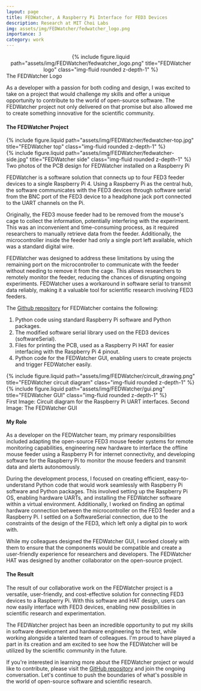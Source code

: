 ```yaml
---
layout: page
title: FEDWatcher, A Raspberry Pi Interface for FED3 Devices
description: Research at MIT Choi Labs
img: assets/img/FEDWatcher/fedwatcher_logo.png
importance: 3
category: work
---
```


<center>
    <div class="row justify-content-sm-center">
        <div class="col-sm-4 mt-3 mt-md-0">
            {% include figure.liquid path="assets/img/FEDWatcher/fedwatcher_logo.png" title="FEDWatcher logo" class="img-fluid rounded z-depth-1" %}
        </div>
    </div>
</center>
<div class="caption">
    The FEDWatcher Logo
</div>

As a developer with a passion for both coding and design, I was excited to take on a project that would challenge my skills and offer a unique opportunity to contribute to the world of open-source software. The FEDWatcher project not only delivered on that promise but also allowed me to create something innovative for the scientific community.

#### The FEDWatcher Project

<div class="container">
    <div class="row justify-content-sm-center">
        <div class="col-sm mt-3 mt-md-0">
            {% include figure.liquid path="assets/img/FEDWatcher/fedwatcher-top.jpg" title="FEDWatcher top" class="img-fluid rounded z-depth-1" %}
        </div>
        <div class="col-sm mt-3 mt-md-0">
            {% include figure.liquid path="assets/img/FEDWatcher/fedwatcher-side.jpg" title="FEDWatcher side" class="img-fluid rounded z-depth-1" %}
        </div>
    </div>
</div>
<div class="caption">
    Two photos of the PCB design for FEDWatcher installed on a Raspberry Pi
</div>

FEDWatcher is a software solution that connects up to four FED3 feeder devices to a single Raspberry Pi 4. Using a Raspberry Pi as the central hub, the software communicates with the FED3 devices through software serial from the BNC port of the FED3 device to a headphone jack port connected to the UART channels on the Pi.

Originally, the FED3 mouse feeder had to be removed from the mouse's cage to collect the information, potentially interfering with the experiment. This was an inconvenient and time-consuming process, as it required researchers to manually retrieve data from the feeder. Additionally, the microcontroller inside the feeder had only a single port left available, which was a standard digital wire.

FEDWatcher was designed to address these limitations by using the remaining port on the microcontroller to communicate with the feeder without needing to remove it from the cage. This allows researchers to remotely monitor the feeder, reducing the chances of disrupting ongoing experiments. FEDWatcher uses a workaround in software serial to transmit data reliably, making it a valuable tool for scientific research involving FED3 feeders.

The [Github repository](https://github.com/matiasandina/FEDWatcher) for FEDWatcher contains the following:

1. Python code using standard Raspberry Pi software and Python packages.
2. The modified software serial library used on the FED3 devices (softwareSerial).
3. Files for printing the PCB, used as a Raspberry Pi HAT for easier interfacing with the Raspberry Pi 4 pinout.
4. Python code for the FEDWatcher GUI, enabling users to create projects and trigger FEDWatcher easily.

<div class="container">
    <div class="row justify-content-sm-center">
        <div class="col-sm mt-3 mt-md-0">
            {% include figure.liquid path="assets/img/FEDWatcher/circuit_drawing.png" title="FEDWatcher circuit diagram" class="img-fluid rounded z-depth-1" %}
        </div>
        <div class="col-sm mt-3 mt-md-0">
            {% include figure.liquid path="assets/img/FEDWatcher/gui.png" title="FEDWatcher GUI" class="img-fluid rounded z-depth-1" %}
        </div>
    </div>
</div>
<div class="caption">
    First Image: Circuit diagram for the Raspberry Pi UART interfaces. Second Image: The FEDWatcher GUI
</div>

#### My Role

As a developer on the FEDWatcher team, my primary responsibilities included adapting the open-source FED3 mouse feeder systems for remote monitoring capabilities, engineering new hardware to interface the offline mouse feeder using a Raspberry Pi for internet connectivity, and developing software for the Raspberry Pi to monitor the mouse feeders and transmit data and alerts autonomously.

During the development process, I focused on creating efficient, easy-to-understand Python code that would work seamlessly with Raspberry Pi software and Python packages. This involved setting up the Raspberry Pi OS, enabling hardware UARTs, and installing the FEDWatcher software within a virtual environment. Additionally, I worked on finding an optimal hardware connection between the microcontroller on the FED3 feeder and a Raspberry Pi. I settled on a SoftwareSerial connection, due to the constraints of the design of the FED3, which left only a digital pin to work with.

While my colleagues designed the FEDWatcher GUI, I worked closely with them to ensure that the components would be compatible and create a user-friendly experience for researchers and developers. The FEDWatcher HAT was designed by another collaborator on the open-source project.

#### The Result

The result of our collaborative work on the FEDWatcher project is a versatile, user-friendly, and cost-effective solution for connecting FED3 devices to a Raspberry Pi. With this software and HAT design, users can now easily interface with FED3 devices, enabling new possibilities in scientific research and experimentation.

The FEDWatcher project has been an incredible opportunity to put my skills in software development and hardware engineering to the test, while working alongside a talented team of colleagues. I'm proud to have played a part in its creation and am excited to see how the FEDWatcher will be utilized by the scientific community in the future.

If you're interested in learning more about the FEDWatcher project or would like to contribute, please visit the [GitHub repository](https://github.com/matiasandina/FEDWatcher) and join the ongoing conversation. Let's continue to push the boundaries of what's possible in the world of open-source software and scientific research.